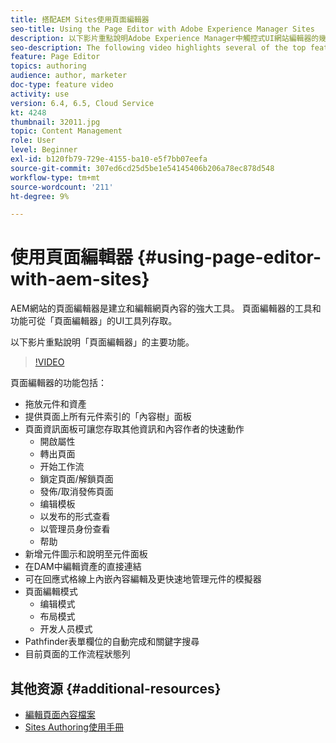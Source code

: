 ```yaml
---
title: 搭配AEM Sites使用頁面編輯器
seo-title: Using the Page Editor with Adobe Experience Manager Sites
description: 以下影片重點說明Adobe Experience Manager中觸控式UI網站編輯器的幾項主要功能。
seo-description: The following video highlights several of the top features of the Touch-UI Sites editor in Adobe Experience Manager.
feature: Page Editor
topics: authoring
audience: author, marketer
doc-type: feature video
activity: use
version: 6.4, 6.5, Cloud Service
kt: 4248
thumbnail: 32011.jpg
topic: Content Management
role: User
level: Beginner
exl-id: b120fb79-729e-4155-ba10-e5f7bb07eefa
source-git-commit: 307ed6cd25d5be1e54145406b206a78ec878d548
workflow-type: tm+mt
source-wordcount: '211'
ht-degree: 9%

---
```


# 使用頁面編輯器 {#using-page-editor-with-aem-sites}

AEM網站的頁面編輯器是建立和編輯網頁內容的強大工具。 頁面編輯器的工具和功能可從「頁面編輯器」的UI工具列存取。

以下影片重點說明「頁面編輯器」的主要功能。

>[!VIDEO](https://video.tv.adobe.com/v/32011?quality=12&learn=on)

頁面編輯器的功能包括：

* 拖放元件和資產
* 提供頁面上所有元件索引的「內容樹」面板
* 頁面資訊面板可讓您存取其他資訊和內容作者的快速動作
   * 開啟屬性
   * 轉出頁面
   * 开始工作流
   * 鎖定頁面/解鎖頁面
   * 發佈/取消發佈頁面
   * 编辑模板
   * 以发布的形式查看
   * 以管理员身份查看
   * 帮助
* 新增元件圖示和說明至元件面板
* 在DAM中編輯資產的直接連結
* 可在回應式格線上內嵌內容編輯及更快速地管理元件的模擬器
* 頁面編輯模式
   * 编辑模式
   * 布局模式
   * 开发人员模式
* Pathfinder表單欄位的自動完成和關鍵字搜尋
* 目前頁面的工作流程狀態列

## 其他资源 {#additional-resources}

* [編輯頁面內容檔案](https://experienceleague.adobe.com/docs/experience-manager-65/authoring/authoring/editing-content.html)
* [Sites Authoring使用手冊](https://experienceleague.adobe.com/docs/experience-manager-65/authoring/home.html)
